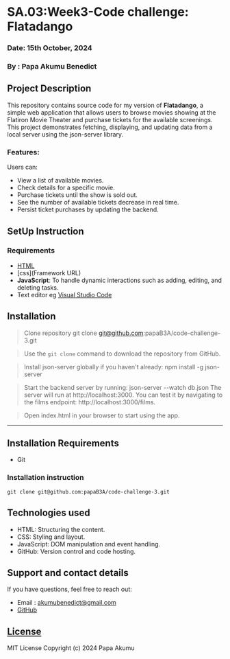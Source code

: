 # SA.03:Week3-Code challenge: Flatadango

### Date: 15th October, 2024
### By : Papa Akumu Benedict

## Project Description
This repository contains source code for my version of **Flatadango**, a simple web application that allows users to browse movies showing at the Flatiron Movie Theater and purchase tickets for the available screenings. This project demonstrates fetching, displaying, and updating data from a local server using the json-server library. 

### Features:
Users can:
- View a list of available movies.
- Check details for a specific movie.
- Purchase tickets until the show is sold out.
- See the number of available tickets decrease in real time.
- Persist ticket purchases by updating the backend.

## SetUp Instruction
### Requirements
* [HTML](html.com)
* [css](Framework URL)
* **JavaScript**: To handle dynamic interactions such as adding, editing, and deleting tasks.
* Text editor eg [Visual Studio Code](https://code.visualstudio.com/download)

## Installation
>  Clone repository
    git clone git@github.com:papaB3A/code-challenge-3.git

>  Use the `git clone` command to download the repository from GitHub.

> Install json-server globally if you haven't already:
     npm install -g json-server

> Start the backend server by running:
     json-server --watch db.json
  The server will run at http://localhost:3000. You can test it by 
  navigating to the films endpoint: http://localhost:3000/films.

> Open index.html in your browser to start using the app.
*****

## Installation Requirements
* Git

### Installation instruction
    git clone git@github.com:papaB3A/code-challenge-3.git

## Technologies used
- HTML: Structuring the content.
- CSS: Styling and layout.
- JavaScript: DOM manipulation and event handling.
- GitHub: Version control and code hosting.

## Support and contact details
If you have questions, feel free to reach out:
* Email : akumubenedict@gmail.com
* [GitHub](https://github.com/papaB3A)

## [License](LICENSE)
MIT License
Copyright (c) 2024 Papa Akumu
